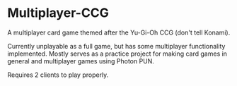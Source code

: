 # Multiplayer-CCG

A multiplayer card game themed after the Yu-Gi-Oh CCG (don't tell Konami).

Currently unplayable as a full game, but has some multiplayer functionality implemented. Mostly serves as a practice project for making card games in general and multiplayer games using Photon PUN.

Requires 2 clients to play properly.
